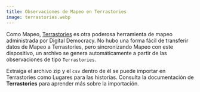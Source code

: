 ```yaml
---
title: Observaciones de Mapeo en Terrastories
image: terrastories.webp
---
```


Como Mapeo, [Terrastories](/geo-storytelling) es otra poderosa herramienta de mapeo administrada por Digital Democracy. No hubo una forma fácil de transferir datos de Mapeo a Terrastories, pero sincronizando Mapeo con este dispositivo, un archivo se genera automáticamente a partir de las observaciones de tipo `Terrastories`.

<app-button :color="true" localurl=":8083/home" text="Use Terrastories"></app-button>

<app-button :noMargin="true" localurl=":8086/all/https://docs.earthdefenderstoolkit.com/device-usage/bundled-applications/mapeo-data-hub/mapeo-observations-as-terrastories-places" text="Documentación Toolkit"></app-button>

Extraiga el archivo zip y el `csv` dentro de él se puede importar en Terrastories como Lugares para las historias. Consulta la documentación de **Terrastories** para aprender más sobre la importación.

<app-button :color="true" localurl=":8081/files/terrastories/import/" text="Descargar Places"></app-button>

<app-button localurl=":8086/all/https://docs.terrastories.app/using-terrastories/using-the-terrastories-member-dashboard/importing-data" text="Documentación Terrastories"></app-button>
